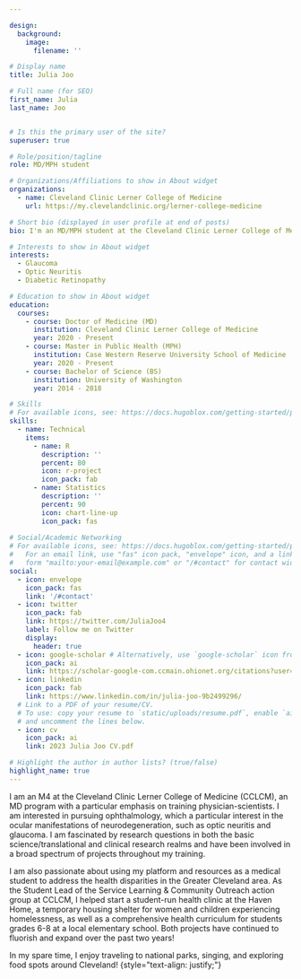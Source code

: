 ```yaml
---

design:
  background:
    image:
      filename: ''

# Display name
title: Julia Joo

# Full name (for SEO)
first_name: Julia
last_name: Joo


# Is this the primary user of the site?
superuser: true

# Role/position/tagline
role: MD/MPH student

# Organizations/Affiliations to show in About widget
organizations:
  - name: Cleveland Clinic Lerner College of Medicine
    url: https://my.clevelandclinic.org/lerner-college-medicine

# Short bio (displayed in user profile at end of posts)
bio: I'm an MD/MPH student at the Cleveland Clinic Lerner College of Medicine interested in ophthalmology 👁️ 

# Interests to show in About widget
interests:
  - Glaucoma
  - Optic Neuritis
  - Diabetic Retinopathy

# Education to show in About widget
education:
  courses:
    - course: Doctor of Medicine (MD)
      institution: Cleveland Clinic Lerner College of Medicine
      year: 2020 - Present
    - course: Master in Public Health (MPH)
      institution: Case Western Reserve University School of Medicine
      year: 2020 - Present
    - course: Bachelor of Science (BS)
      institution: University of Washington
      year: 2014 - 2018

# Skills
# For available icons, see: https://docs.hugoblox.com/getting-started/page-builder/#icons
skills:
  - name: Technical
    items:
      - name: R
        description: ''
        percent: 80
        icon: r-project
        icon_pack: fab
      - name: Statistics
        description: ''
        percent: 90
        icon: chart-line-up
        icon_pack: fas
  
# Social/Academic Networking
# For available icons, see: https://docs.hugoblox.com/getting-started/page-builder/#icons
#   For an email link, use "fas" icon pack, "envelope" icon, and a link in the
#   form "mailto:your-email@example.com" or "/#contact" for contact widget.
social:
  - icon: envelope
    icon_pack: fas
    link: '/#contact'
  - icon: twitter
    icon_pack: fab
    link: https://twitter.com/JuliaJoo4
    label: Follow me on Twitter
    display:
      header: true
  - icon: google-scholar # Alternatively, use `google-scholar` icon from `ai` icon pack
    icon_pack: ai
    link: https://scholar-google-com.ccmain.ohionet.org/citations?user=NzK2dsAAAAAJ&hl=en
  - icon: linkedin
    icon_pack: fab
    link: https://www.linkedin.com/in/julia-joo-9b2499296/
  # Link to a PDF of your resume/CV.
  # To use: copy your resume to `static/uploads/resume.pdf`, enable `ai` icons in `params.yaml`,
  # and uncomment the lines below.
  - icon: cv
    icon_pack: ai
    link: 2023 Julia Joo CV.pdf

# Highlight the author in author lists? (true/false)
highlight_name: true
---
```


I am an M4 at the Cleveland Clinic Lerner College of Medicine (CCLCM), an MD program with a particular emphasis on training physician-scientists. I am interested in pursuing ophthalmology, which a particular interest in the ocular manifestations of neurodegeneration, such as optic neuritis and glaucoma. I am fascinated by research questions in both the basic science/translational and clinical research realms and have been involved in a broad spectrum of projects throughout my training.

I am also passionate about using my platform and resources as a medical student to address the health disparities in the Greater Cleveland area. As the Student Lead of the Service Learning & Community Outreach action group at CCLCM, I helped start a student-run health clinic at the Haven Home, a temporary housing shelter for women and children experiencing homelessness, as well as a comprehensive health curriculum for students grades 6-8 at a local elementary school. Both projects have continued to fluorish and expand over the past two years!

In my spare time, I enjoy traveling to national parks, singing, and exploring food spots around Cleveland!
{style="text-align: justify;"}

